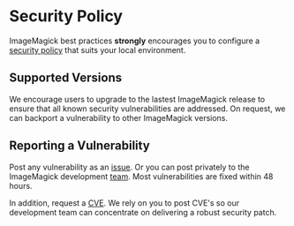 # Security Policy

ImageMagick best practices **strongly** encourages you to configure a [security policy](https://legacy.imagemagick.org/script/security-policy.php) that suits your local environment.

## Supported Versions

We encourage users to upgrade to the lastest ImageMagick release to ensure that all known security vulnerabilities are addressed.  On request, we can backport a vulnerability to other ImageMagick versions.

## Reporting a Vulnerability

Post any vulnerability as an [issue](https://github.com/ImageMagick/ImageMagick6/issues). Or you can post privately to the ImageMagick development [team](https://imagemagick.org/script/contact.php). Most vulnerabilities are fixed within 48 hours.

In addition, request a [CVE](https://cve.mitre.org/cve/request_id.html).  We rely on you to post CVE's so our development team can concentrate on delivering a robust security patch.
